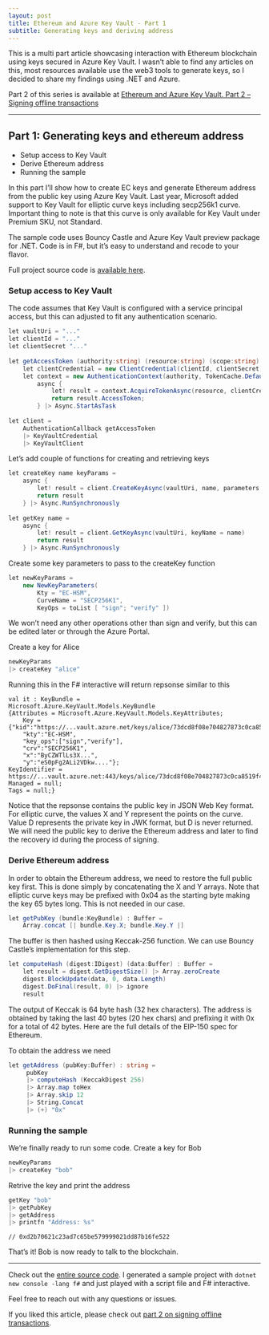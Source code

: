```yaml
---
layout: post
title: Ethereum and Azure Key Vault - Part 1
subtitle: Generating keys and deriving address
---
```

>
This is a multi part article showcasing interaction with Ethereum blockchain using keys secured in Azure Key Vault. I wasn’t able to find any articles on this, most resources available use the web3 tools to generate keys, so I decided to share my findings using .NET and Azure.
>
Part 2 of this series is available at [Ethereum and Azure Key Vault. Part 2 – Signing offline transactions](/2018-02-05-ethereum-keyvault-signing-transactions)

---
## Part 1: Generating keys and ethereum address

- Setup access to Key Vault
- Derive Ethereum address
- Running the sample

In this part I’ll show how to create EC keys and generate Ethereum address from the public key using Azure Key Vault. Last year, Microsoft added support to Key Vault for elliptic curve keys including secp256k1 curve. Important thing to note is that this curve is only available for Key Vault under Premium SKU, not Standard.

The sample code uses Bouncy Castle and Azure Key Vault preview package for .NET. Code is in F#, but it’s easy to understand and recode to your flavor.

Full project source code is [available here](https://github.com/tmarkovski/ethereum-key-vault).

### Setup access to Key Vault
The code assumes that Key Vault is configured with a service principal access, but this can adjusted to fit any authentication scenario.

~~~cs
let vaultUri = "..."
let clientId = "..."
let clientSecret "..."
 
let getAccessToken (authority:string) (resource:string) (scope:string) =
    let clientCredential = new ClientCredential(clientId, clientSecret)
    let context = new AuthenticationContext(authority, TokenCache.DefaultShared)
        async {
            let! result = context.AcquireTokenAsync(resource, clientCredential)
            return result.AccessToken;
        } |> Async.StartAsTask
 
let client =
    AuthenticationCallback getAccessToken
    |> KeyVaultCredential
    |> KeyVaultClient
~~~

Let’s add couple of functions for creating and retrieving keys

~~~cs
let createKey name keyParams =
    async {
        let! result = client.CreateKeyAsync(vaultUri, name, parameters = keyParams)
        return result
    } |> Async.RunSynchronously
 
let getKey name =
    async {
        let! result = client.GetKeyAsync(vaultUri, keyName = name)
        return result
    } |> Async.RunSynchronously
~~~

Create some key parameters to pass to the createKey function

~~~cs
let newKeyParams =
    new NewKeyParameters(
        Kty = "EC-HSM",
        CurveName = "SECP256K1",
        KeyOps = toList [ "sign"; "verify" ])
~~~
We won’t need any other operations other than sign and verify, but this can be edited later or through the Azure Portal.

Create a key for Alice

~~~cs
newKeyParams
|> createKey "alice"
~~~
Running this in the F# interactive will return repsonse similar to this
~~~
val it : KeyBundle =
Microsoft.Azure.KeyVault.Models.KeyBundle
{Attributes = Microsoft.Azure.KeyVault.Models.KeyAttributes;
    Key = {"kid":"https://...vault.azure.net/keys/alice/73dcd8f08e704827873c0ca8519f4d0b",
    "kty":"EC-HSM",
    "key_ops":["sign","verify"],
    "crv":"SECP256K1",
    "x":"ByCZWTlLs3X...",
    "y":"eS0pFg2ALi2VDkw...."};
KeyIdentifier = https://...vault.azure.net:443/keys/alice/73dcd8f08e704827873c0ca8519f4d0b;
Managed = null;
Tags = null;}
~~~
Notice that the repsonse contains the public key in JSON Web Key format. For elliptic curve, the values X and Y represent the points on the curve. Value D represents the private key in JWK format, but D is never returned. We will need the public key to derive the Ethereum address and later to find the recovery id during the process of signing.

### Derive Ethereum address
In order to obtain the Ethereum address, we need to restore the full public key first. This is done simply by concatenating the X and Y arrays. Note that elliptic curve keys may be prefixed with 0x04 as the starting byte making the key 65 bytes long. This is not needed in our case.

~~~cs
let getPubKey (bundle:KeyBundle) : Buffer =
    Array.concat [| bundle.Key.X; bundle.Key.Y |]
~~~
The buffer is then hashed using Keccak-256 function. We can use Bouncy Castle’s implementation for this step.

```cs
let computeHash (digest:IDigest) (data:Buffer) : Buffer =
    let result = digest.GetDigestSize() |> Array.zeroCreate
    digest.BlockUpdate(data, 0, data.Length)
    digest.DoFinal(result, 0) |> ignore
    result
```
The output of Keccak is 64 byte hash (32 hex characters). The address is obtained by taking the last 40 bytes (20 hex chars) and prefixing it with 0x for a total of 42 bytes. Here are the full details of the EIP-150 spec for Ethereum.

To obtain the address we need

~~~cs
let getAddress (pubKey:Buffer) : string =
     pubKey
     |> computeHash (KeccakDigest 256)
     |> Array.map toHex
     |> Array.skip 12
     |> String.Concat
     |> (+) "0x"
~~~

### Running the sample
We’re finally ready to run some code.
Create a key for Bob

~~~csharp
newKeyParams
|> createKey "bob"
~~~
Retrive the key and print the address
~~~csharp
getKey "bob"
|> getPubKey
|> getAddress
|> printfn "Address: %s"
~~~
 
`// 0xd2b70621c23ad7c65be579999021dd87b16fe522`

That’s it! Bob is now ready to talk to the blockchain.

---
Check out the [entire source code](https://github.com/tmarkovski/ethereum-key-vault). I generated a sample project with `dotnet new console -lang f#` and just played with a script file and F# interactive.

Feel free to reach out with any questions or issues.

If you liked this article, please check out [part 2 on signing offline transactions](/2018-02-05-ethereum-keyvault-signing-transactions).